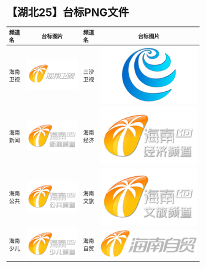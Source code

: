 # 【湖北25】台标PNG文件
|频道名|台标图片|频道名|台标图片|
|:---|:---:|:---|:---:|
|海南卫视|<img src="https://raw.githubusercontent.com/xiaolvdouya/TV-LOGO/refs/heads/main/%E6%B5%B7%E5%8D%97/海南卫视.png">|三沙卫视|<img src="https://raw.githubusercontent.com/xiaolvdouya/TV-LOGO/refs/heads/main/%E6%B5%B7%E5%8D%97/三沙卫视.png">|
|海南新闻|<img src="https://raw.githubusercontent.com/xiaolvdouya/TV-LOGO/refs/heads/main/%E6%B5%B7%E5%8D%97/海南新闻.png">|海南经济|<img src="https://raw.githubusercontent.com/xiaolvdouya/TV-LOGO/refs/heads/main/%E6%B5%B7%E5%8D%97/海南经济.png">|
|海南公共|<img src="https://raw.githubusercontent.com/xiaolvdouya/TV-LOGO/refs/heads/main/%E6%B5%B7%E5%8D%97/海南公共.png">|海南文旅|<img src="https://raw.githubusercontent.com/xiaolvdouya/TV-LOGO/refs/heads/main/%E6%B5%B7%E5%8D%97/海南文旅.png">|
|海南少儿|<img src="https://raw.githubusercontent.com/xiaolvdouya/TV-LOGO/refs/heads/main/%E6%B5%B7%E5%8D%97/海南少儿.png">|海南自贸|<img src="https://raw.githubusercontent.com/xiaolvdouya/TV-LOGO/refs/heads/main/%E6%B5%B7%E5%8D%97/海南自贸.png">|
